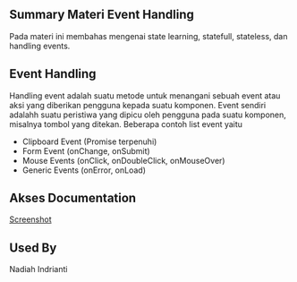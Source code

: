 ## Summary Materi Event Handling

Pada materi ini membahas mengenai state learning, statefull, stateless, dan handling events.


## Event Handling

Handling event adalah suatu metode untuk menangani sebuah event atau aksi yang diberikan pengguna kepada suatu komponen. Event sendiri adalahh suatu peristiwa yang dipicu oleh pengguna pada suatu komponen, misalnya tombol yang ditekan. Beberapa contoh list event yaitu
- Clipboard Event (Promise terpenuhi)
- Form Event (onChange, onSubmit)
- Mouse Events (onClick, onDoubleClick, onMouseOver)
- Generic Events (onError, onLoad)


## Akses Documentation

[Screenshot](https://github.com/nadiahindrianti/react_nadiah-indrianti/tree/main/10_React%20Event%20Handling/Screenshot)


## Used By

Nadiah Indrianti


